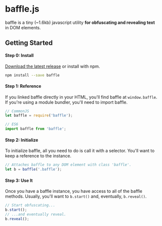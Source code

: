 # baffle.js

baffle is a tiny (~1.6kb) javascript utility **for obfuscating and revealing text** in DOM elements.

## Getting Started

#### Step 0: Install

[Download the latest release](https://raw.githubusercontent.com/camwiegert/baffle/master/dist/baffle.min.js) or install with npm.

```sh
npm install --save baffle
```

#### Step 1: Reference

If you linked baffle directly in your HTML, you'll find baffle at `window.baffle`. If you're using a module bundler, you'll need to import baffle.

```javascript
// CommonJS
let baffle = require('baffle');

// ES6
import baffle from 'baffle';
```

#### Step 2: Initialize

To initialize baffle, all you need to do is call it with a selector. You'll want to keep a reference to the instance.

```javascript
// Attaches baffle to any DOM element with class 'baffle'.
let b = baffle('.baffle');
```

#### Step 3: Use It

Once you have a baffle instance, you have access to all of the baffle methods. Usually, you'll want to `b.start()` and, eventually, `b.reveal()`.

```javascript
// Start obfuscating...
b.start();
// ...and eventually reveal.
b.reveal();
```
